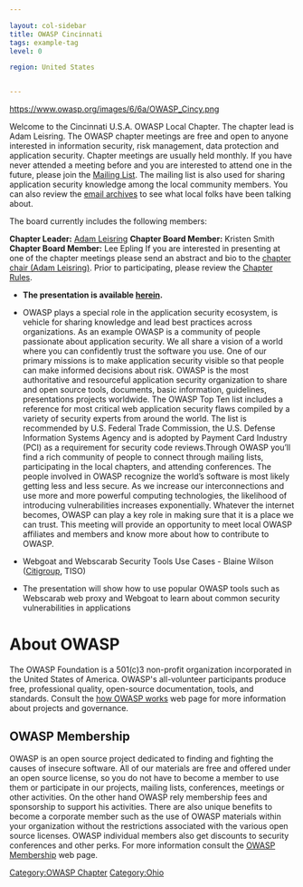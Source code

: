 ```yaml
---

layout: col-sidebar
title: OWASP Cincinnati
tags: example-tag
level: 0

region: United States


---
```

[<https://www.owasp.org/images/6/6a/OWASP_Cincy.png>](https://www.owasp.org/index.php/cincinnati)

Welcome to the Cincinnati U.S.A. OWASP Local Chapter. The chapter lead
is Adam Leisring. The OWASP chapter meetings are free and open to anyone
interested in information security, risk management, data protection and
application security. Chapter meetings are usually held monthly. If you
have never attended a meeting before and you are interested to attend
one in the future, please join the [Mailing
List](https://groups.google.com/a/owasp.org/forum/#!forum/cincinnati-chapter).
The mailing list is also used for sharing application security knowledge
among the local community members. You can also review the [email
archives](https://lists.owasp.org/pipermail/owasp-cincinnati/) to see
what local folks have been talking about.

The board currently includes the following members:

<b>Chapter Leader:</b> [Adam Leisring](mailto:adam.leisring@owasp.org)
<b>Chapter Board Member:</b> Kristen Smith
<b>Chapter Board Member:</b> Lee Epling
If you are interested in presenting at one of the chapter meetings
please send an abstract and bio to the [chapter chair (Adam
Leisring)](mailto:adam.leisring@owasp.org). Prior to participating,
please review the [Chapter
Rules](https://www.owasp.org/index.php/Chapter_Rules).



<!-- end list -->

  -
    **The presentation is available
    [herein](https://www.owasp.org/images/5/53/Introduction_to_OWASP.pdf).**

<!-- end list -->

  -
    OWASP plays a special role in the application security ecosystem, is
    vehicle for sharing knowledge and lead best practices across
    organizations. As an example OWASP is a community of people
    passionate about application security. We all share a vision of a
    world where you can confidently trust the software you use. One of
    our primary missions is to make application security visible so that
    people can make informed decisions about risk. OWASP is the most
    authoritative and resourceful application security organization to
    share and open source tools, documents, basic information,
    guidelines, presentations projects worldwide. The OWASP Top Ten list
    includes a reference for most critical web application security
    flaws compiled by a variety of security experts from around the
    world. The list is recommended by U.S. Federal Trade Commission, the
    U.S. Defense Information Systems Agency and is adopted by Payment
    Card Industry (PCI) as a requirement for security code
    reviews.Through OWASP you’ll find a rich community of people to
    connect through mailing lists, participating in the local chapters,
    and attending conferences. The people involved in OWASP recognize
    the world’s software is most likely getting less and less secure. As
    we increase our interconnections and use more and more powerful
    computing technologies, the likelihood of introducing
    vulnerabilities increases exponentially. Whatever the internet
    becomes, OWASP can play a key role in making sure that it is a place
    we can trust. This meeting will provide an opportunity to meet local
    OWASP affiliates and members and know more about how to contribute
    to OWASP.

<!-- end list -->

  - Webgoat and Webscarab Security Tools Use Cases - Blaine Wilson
    ([Citigroup](http://www.citibank.com/us/index.htm), TISO)

<!-- end list -->

  -
    The presentation will show how to use popular OWASP tools such as
    Webscarab web proxy and Webgoat to learn about common security
    vulnerabilities in applications

# About OWASP

The OWASP Foundation is a 501(c)3 non-profit organization incorporated
in the United States of America. OWASP's all-volunteer participants
produce free, professional quality, open-source documentation, tools,
and standards. Consult the [how OWASP
works](https://www.owasp.org/index.php/How_OWASP_Works) web page for
more information about projects and governance.

## OWASP Membership

OWASP is an open source project dedicated to finding and fighting the
causes of insecure software. All of our materials are free and offered
under an open source license, so you do not have to become a member to
use them or participate in our projects, mailing lists, conferences,
meetings or other activities. On the other hand OWASP rely membership
fees and sponsorship to support his activities. There are also unique
benefits to become a corporate member such as the use of OWASP materials
within your organization without the restrictions associated with the
various open source licenses. OWASP individual members also get
discounts to security conferences and other perks. For more information
consult the [OWASP
Membership](https://www.owasp.org/index.php/Membership) web page.

<headertabs></headertabs>

[Category:OWASP Chapter](Category:OWASP_Chapter )
[Category:Ohio](Category:Ohio )
